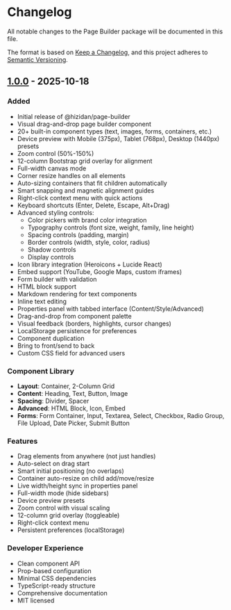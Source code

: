 # Changelog

All notable changes to the Page Builder package will be documented in this file.

The format is based on [Keep a Changelog](https://keepachangelog.com/en/1.0.0/),
and this project adheres to [Semantic Versioning](https://semver.org/spec/v2.0.0.html).

## [1.0.0] - 2025-10-18

### Added
- Initial release of @hizidan/page-builder
- Visual drag-and-drop page builder component
- 20+ built-in component types (text, images, forms, containers, etc.)
- Device preview with Mobile (375px), Tablet (768px), Desktop (1440px) presets
- Zoom control (50%-150%)
- 12-column Bootstrap grid overlay for alignment
- Full-width canvas mode
- Corner resize handles on all elements
- Auto-sizing containers that fit children automatically
- Smart snapping and magnetic alignment guides
- Right-click context menu with quick actions
- Keyboard shortcuts (Enter, Delete, Escape, Alt+Drag)
- Advanced styling controls:
  - Color pickers with brand color integration
  - Typography controls (font size, weight, family, line height)
  - Spacing controls (padding, margin)
  - Border controls (width, style, color, radius)
  - Shadow controls
  - Display controls
- Icon library integration (Heroicons + Lucide React)
- Embed support (YouTube, Google Maps, custom iframes)
- Form builder with validation
- HTML block support
- Markdown rendering for text components
- Inline text editing
- Properties panel with tabbed interface (Content/Style/Advanced)
- Drag-and-drop from component palette
- Visual feedback (borders, highlights, cursor changes)
- LocalStorage persistence for preferences
- Component duplication
- Bring to front/send to back
- Custom CSS field for advanced users

### Component Library
- **Layout**: Container, 2-Column Grid
- **Content**: Heading, Text, Button, Image
- **Spacing**: Divider, Spacer
- **Advanced**: HTML Block, Icon, Embed
- **Forms**: Form Container, Input, Textarea, Select, Checkbox, Radio Group, File Upload, Date Picker, Submit Button

### Features
- Drag elements from anywhere (not just handles)
- Auto-select on drag start
- Smart initial positioning (no overlaps)
- Container auto-resize on child add/move/resize
- Live width/height sync in properties panel
- Full-width mode (hide sidebars)
- Device preview presets
- Zoom control with visual scaling
- 12-column grid overlay (toggleable)
- Right-click context menu
- Persistent preferences (localStorage)

### Developer Experience
- Clean component API
- Prop-based configuration
- Minimal CSS dependencies
- TypeScript-ready structure
- Comprehensive documentation
- MIT licensed

[1.0.0]: https://github.com/hizidan/page-builder/releases/tag/v1.0.0

